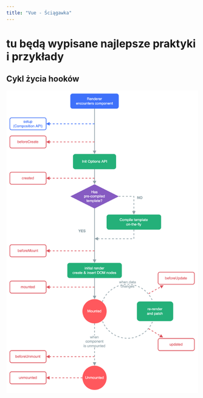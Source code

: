 ```yaml
---
title: "Vue - Ściągawka"
---
```



# tu będą wypisane najlepsze praktyki i przykłady


## Cykl życia hooków
![vue-lifecycle](./../../assets/images/vue-lifecycle.png)